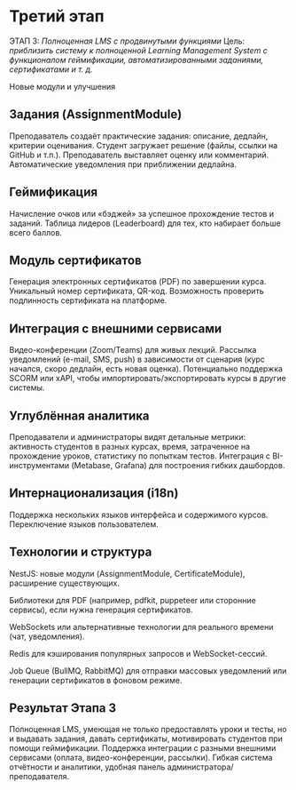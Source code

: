 # Третий этап

ЭТАП 3: _Полноценная LMS с продвинутыми функциями_
Цель: _приблизить систему к полноценной Learning Management System с функционалом геймификации, автоматизированными
заданиями, сертификатами и т. д._

Новые модули и улучшения

## Задания (AssignmentModule)

Преподаватель создаёт практические задания: описание, дедлайн, критерии оценивания.
Студент загружает решение (файлы, ссылки на GitHub и т.п.).
Преподаватель выставляет оценку или комментарий.
Автоматические уведомления при приближении дедлайна.

## Геймификация

Начисление очков или «бэджей» за успешное прохождение тестов и заданий.
Таблица лидеров (Leaderboard) для тех, кто набирает больше всего баллов.

## Модуль сертификатов

Генерация электронных сертификатов (PDF) по завершении курса.
Уникальный номер сертификата, QR-код.
Возможность проверить подлинность сертификата на платформе.

## Интеграция с внешними сервисами

Видео-конференции (Zoom/Teams) для живых лекций.
Рассылка уведомлений (e-mail, SMS, push) в зависимости от сценария (курс начался, скоро дедлайн, есть новая оценка).
Потенциально поддержка SCORM или xAPI, чтобы импортировать/экспортировать курсы в другие системы.

## Углублённая аналитика

Преподаватели и администраторы видят детальные метрики: активность студентов в разных курсах, время, затраченное на
прохождение уроков, статистику по попыткам тестов.
Интеграция с BI-инструментами (Metabase, Grafana) для построения гибких дашбордов.

## Интернационализация (i18n)

Поддержка нескольких языков интерфейса и содержимого курсов.
Переключение языков пользователем.

## Технологии и структура

NestJS: новые модули (AssignmentModule, CertificateModule), расширение существующих.

Библиотеки для PDF (например, pdfkit, puppeteer или сторонние сервисы), если нужна генерация сертификатов.

WebSockets или альтернативные технологии для реального времени (чат, уведомления).

Redis для кэширования популярных запросов и WebSocket-сессий.

Job Queue (BullMQ, RabbitMQ) для отправки массовых уведомлений или генерации сертификатов в фоновом режиме.

## Результат Этапа 3

Полноценная LMS, умеющая не только предоставлять уроки и тесты, но и выдавать задания, давать сертификаты, мотивировать
студентов при помощи геймификации.
Поддержка интеграции с разными внешними сервисами (оплата, видео-конференции, рассылки).
Гибкая система отчётности и аналитики, удобная панель администратора/преподавателя.